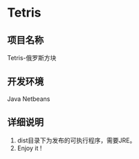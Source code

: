 Tetris
==========
项目名称
----------

Tetris-俄罗斯方块

开发环境
----------
Java Netbeans

详细说明
----------
1. dist目录下为发布的可执行程序，需要JRE。
2. Enjoy it !
